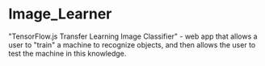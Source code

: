 # Image_Learner
"TensorFlow.js Transfer Learning Image Classifier" - web app that allows a user to "train" a machine to recognize objects, and then allows the user to test the machine in this knowledge.
